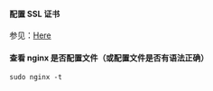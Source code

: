 #### 配置 SSL 证书
参见：[Here](https://github.com/tencentyun/qcloud-documents/blob/master/product/%E5%9F%9F%E5%90%8D%E4%B8%8E%E7%BD%91%E7%AB%99/SSL%20%E8%AF%81%E4%B9%A6/%E8%AF%81%E4%B9%A6%E5%AE%89%E8%A3%85/%E8%AF%81%E4%B9%A6%E5%AE%89%E8%A3%85%E6%8C%87%E5%BC%95/%E5%9B%BD%E9%99%85%E6%A0%87%E5%87%86%E8%AF%81%E4%B9%A6%E5%AE%89%E8%A3%85/Nginx%20%E6%9C%8D%E5%8A%A1%E5%99%A8%E5%AE%89%E8%A3%85%E8%AF%81%E4%B9%A6.md)
#### 查看 nginx 是否配置文件（或配置文件是否有语法正确）
`sudo nginx -t`
